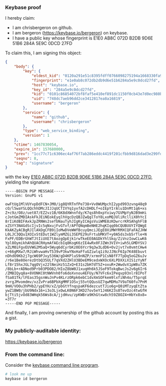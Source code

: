 ### Keybase proof

I hereby claim:

  * I am chrisbergeron on github.
  * I am bergeron (https://keybase.io/bergeron) on keybase.
  * I have a public key whose fingerprint is E1E0 AB8C 072D B2DB 9D6E  51B6 284A 5E9C 0DCD 27FD

To claim this, I am signing this object:

```json
{
    "body": {
        "key": {
            "eldest_kid": "0120a291e51c8395fdff0766098275194a1668330fa9968922e98261c16ab9b15ebd0a",
            "fingerprint": "e1e0ab8c072db2db9d6e51b6284a5e9c0dcd27fd",
            "host": "keybase.io",
            "key_id": "284a5e9c0dcd27fd",
            "kid": "0101c86854072bf8faf5e410ef891dc1150f0cb43e7d0ec980b9400b60d5c1a60ff40a",
            "uid": "748dc7aeb96dd2ce3412817ea8a16819",
            "username": "bergeron"
        },
        "service": {
            "name": "github",
            "username": "chrisbergeron"
        },
        "type": "web_service_binding",
        "version": 1
    },
    "ctime": 1467830054,
    "expire_in": 157680000,
    "prev": "1cc77c71c6306ec4af76f7ab286eddc4419f201cfbb9d816dad3e299fd9a2c83",
    "seqno": 8,
    "tag": "signature"
}
```

with the key [E1E0 AB8C 072D B2DB 9D6E  51B6 284A 5E9C 0DCD 27FD](https://keybase.io/bergeron), yielding the signature:

```
-----BEGIN PGP MESSAGE-----
Version: GnuPG v1

owFtUg1MlVUYvpDdFCN+JM0/ig8QYRTnfPe738+Vv0WUMpchI2ypd993zvng48q9
cO/l5waYSLQQchhDMcJIJJqUCTIVYq1yxfA2cDHDLf+oIEpYIrAlu1DnMt1q6+xs
Z+c9z/O8z/uet87/EZ2vz1B/6K8dXWnnfdy/K7qs8h0xpYxiwy7GVMpYyNJB9mHi
cJotGmZMDIAskFkJEiNEokEyqlhVgcDzQBJZwQglToY8LxoMQJUliRclliX0hYcI
8rIiKdBIFAxkJpZRNWs2sefbNauTyhJIgKyICAgsVuiWME8zKDwrcrKRSAhghFlB
xZSYY3N4GdScIjvIc5qNxujFvGTvf/APfQNqmBeNHE2hqKIqq0bCQUBUUYIYQWgE
KkAKZyACBgRJIlAkDgCFB9iIoMwDVeWWfBcuyQmciJEgE0XiMWYRMXCQFaFAZJHW
L0LJC3QQu1XOIxStEDut1WZlymMZGi3SEPE29sFrtubMKVT+y0A5ds3xb5rTle+N
FxPF/EDBrGhWTJtIiUXE7tAozgQpEjk1rwTkeEE0AGDkYhlSkq/ZiVnzIowCLwK6
Ypl8OymikhAhQUACRHymAfAEcbIq8KogK6zIE4wRx0FJZWn3VIV+iwh5LGMDYSVJ
xZLM0iFgvEUVWG2MSaQ+5Wyq6dCyrbKz0E6Ycr9q3w3LdD6+Ov2jvt7x0vmtCHw4
c+66gMXw7/RJiWhvwaHvT539vP3kwYNxHaFfuGZiwlq1i9zJJNcF6Ip7K48Ebuvt
nDhdO9Kb2j7gcW69PJxy536W/gD4KPluS9nNZP/xrmnP1CsN8fF7TpDq5oGZ6uJv
/r6e1Be8OerezDtbQ35ULf7qVXd2ZHlU3BDeEM9cedxWXOc6XLPDXXiXIS1zYyNf
Lf8r15hxJGL7qgOVjx22lNeiHz51ZxQ+E31s2bH7dT5Z+oxuR+2WwdvX1pW8u7ZK
/8bLb+rADNod9Prb03PDO82/HIoZ8bW0J1xuqHh6k5JSoF9TokqBwcJs2v6g6Ir6
/ZMBIQyq8a+8VONKC0tNWVnh0fo6doXvnou4EFUy/N7VFc6xIPeqvp93nlr8IPoT
fSa81Tk/lFEas35gsnWuJnPv4KLrzORpk6ebC1dvXmSOFkem9lxfiNh4o/T5prqE
zvrgJMvomdmv/xzZvPra6BPbXgMMF1OSvj55vtQQusUZ7qwMDMu7V9aT60fu7PnM
9mH/VOOu3hPHb2/ypEYH/xZ/pbGtYfnqspaKF6dezcutTJio6g+Q0iMTzyqEtZta
ywZ1BW0/jbU9Ndx16+i3o3LjxOwLK0N6F3KD27ov5eY1J46K23s8TevOzc4twGfH
bjTti5jvOd83WHqk56Ws8cA/jjdHvu/zpKWBra9KhGtxw8ch59Z8OZ4+HbYx8x8=
=3T7r
-----END PGP MESSAGE-----

```

And finally, I am proving ownership of the github account by posting this as a gist.

### My publicly-auditable identity:

https://keybase.io/bergeron

### From the command line:

Consider the [keybase command line program](https://keybase.io/download).

```bash
# look me up
keybase id bergeron
```

